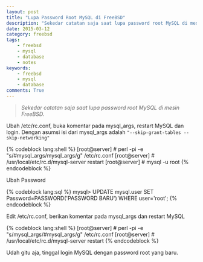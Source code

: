 ```yaml
---
layout: post
title: "Lupa Password Root MySQL di FreeBSD"
description: "Sekedar catatan saja saat lupa password root MySQL di mesin FreeBSD"
date: 2015-03-12
category: freebsd
tags:
    - freebsd
    - mysql
    - database
    - notes
keywords:
    - freebsd
    - mysql
    - database
comments: True
---
```

> _Sekedar catatan saja saat lupa password root MySQL di mesin FreeBSD._

Ubah /etc/rc.conf, buka komentar pada mysql_args, restart MySQL dan login. Dengan asumsi isi dari mysql_args adalah `"--skip-grant-tables --skip-networking"`
<!--more-->

{% codeblock lang:shell %}
[root@server] # perl -pi -e "s/#mysql_args/mysql_args/g" /etc/rc.conf
[root@server] # /usr/local/etc/rc.d/mysql-server restart
[root@server] # mysql -u root
{% endcodeblock %}

Ubah Password

{% codeblock lang:sql %}
mysql> UPDATE mysql.user SET Password=PASSWORD('PASSWORD BARU') WHERE user='root';
{% endcodeblock %}

Edit /etc/rc.conf, berikan komentar pada mysql_args dan restart MySQL

{% codeblock lang:shell %}
[root@server] # perl -pi -e "s/mysql_args/#mysql_args/g" /etc/rc.conf
[root@server] # /usr/local/etc/rc.d/mysql-server restart
{% endcodeblock %}

Udah gitu aja, tinggal login MySQL dengan password root yang baru.
